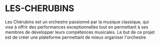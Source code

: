 # LES-CHERUBINS
Les Chérubins est un orchestre passionné par la musique classique, qui vise à offrir des performances exceptionnelles tout en permettant à ses membres de développer leurs compétences musicales. Le but de ce projet est de créer une plateforme permettant de mieux organiser l'orchestre

